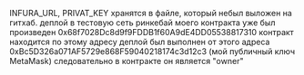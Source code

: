 INFURA_URL, PRIVAT_KEY хранятся в файле, который небыл выложен на гитхаб.
деплой в тестовую сеть ринкебай моего контракта уже был произведен
0x68f7028Dc8d9f9FDDB1f60A9dE4DD05538817310 контракт находится по этому адресу
деплой был выполнен от этого адреса 0xBc5D326a071AF5729e868F59040218174c3d12c3 (мой публичный ключ MetaMask)
следовательно в контракте он является "owner"
